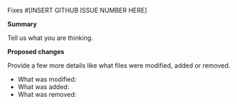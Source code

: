 Fixes #[INSERT GITHUB ISSUE NUMBER HERE]

**Summary**

Tell us what you are thinking.

**Proposed changes**

Provide a few more details like what files were modified, added or removed.

* What was modified:
* What was added:
* What was removed:

